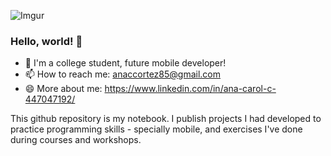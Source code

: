 ![Imgur](https://i.imgur.com/XGgwzqY.jpg)



### Hello, world! 👋

- 🌱  I'm a college student, future mobile developer!
- 📫 How to reach me: anaccortez85@gmail.com
- 😄 More about me: https://www.linkedin.com/in/ana-carol-c-447047192/

This github repository is my notebook. I publish projects I had developed to practice programming skills - specially mobile, and exercises I've done during courses and workshops.
